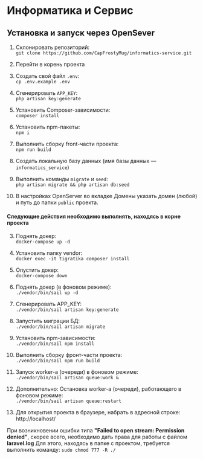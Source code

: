 # Информатика и Сервис

## Установка и запуск через OpenSever

1. Склонировать репозиторий:<br>
   `git clone https://github.com/CapFrostyMug/informatics-service.git`

2. Перейти в корень проекта

3. Создать свой файл `.env`:<br>
   `cp .env.example .env`

4. Сгенерировать `APP_KEY`:<br>
   `php artisan key:generate`

5. Установить Composer-зависимости:<br>
   `composer install`

6. Установить npm-пакеты:<br>
   `npm i`

7. Выполнить сборку front-части проекта:<br>
   `npm run build`

8. Создать локальную базу данных (имя базы данных — `informatics_service`)

9. Выполнить команды `migrate` и `seed`:<br>
   `php artisan migrate && php artisan db:seed`

10. В настройках OpenServer во вкладке Домены указать домен (любой) и путь до папки `public` проекта. 


#### Следующие действия необходимо выполнять, находясь в корне проекта

3. Поднять докер:<br>
   `docker-compose up -d`
   
4. Установить папку vendor:<br>
   `docker exec -it tigratika composer install`
   
5. Опустить докер:<br>
   `docker-compose down`
   
6. Поднять докер (в фоновом режиме):<br>
   `./vendor/bin/sail up -d`
   
7. Сгенерировать APP_KEY:<br>
   `./vendor/bin/sail artisan key:generate`
   
8. Запустить миграции БД:<br>
   `./vendor/bin/sail artisan migrate`
   
9. Установить npm-зависимости:<br>
   `./vendor/bin/sail npm install`
   
10. Выполнить сборку фронт-части проекта:<br>
   `./vendor/bin/sail npm run build`
   
11. Запуск worker-а (очереди) в фоновом режиме:<br>
   `./vendor/bin/sail artisan queue:work &`
   
12. Дополнительно: Остановка worker-а (очереди), работающего в фоновом режиме:<br>
   `./vendor/bin/sail artisan queue:restart`
   
13. Для открытия проекта в браузере, набрать в адресной строке:<br>
    http://localhost/
   

При возникновении ошибки типа **"Failed to open stream: Permission denied"**, скорее всего, необходимо дать права для работы с файлом **laravel.log** Для этого, находясь в папке с проектом, требуется выполнить команду: `sudo chmod 777 -R ./`
